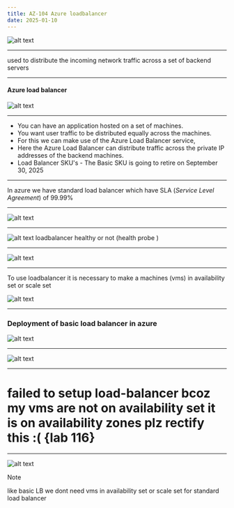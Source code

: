 ```yaml
---
title: AZ-104 Azure loadbalancer
date: 2025-01-10
---
```


![alt text](static/images/Pastedimage20241125204024.png)

---
used to distribute the incoming network traffic across a set of backend servers

---
#### Azure load balancer


![alt text](static/images/Pastedimage20241125203806.png)

---
- You can have an application hosted on a set of machines.
- You want user traffic to be distributed equally across the machines.
- For this we can make use of the Azure Load Balancer service,
- Here the Azure Load Balancer can distribute traffic across the private IP addresses of the backend machines.
- Load Balancer SKU's - The Basic SKU is going to retire on September 30, 2025
---
In azure we have standard load balancer which have SLA (_Service Level Agreement_) of 99.99% 

---

![alt text](static/images/Pastedimage20241125204234.png)

---
![alt text](static/images/Pastedimage20241125204308.png)
loadbalancer healthy or not (health probe )

---

![alt text](static/images/Pastedimage20241125204506.png)

---

To use  loadbalancer it is necessary to make a machines (vms) in availability set or scale set

![alt text](static/images/Pastedimage20241125212332.png)

---
### Deployment of basic load balancer in azure

![alt text](static/images/Pastedimage20241125215904.png)

---

![alt text](static/images/Pastedimage20241125220040.png)

---

# failed to setup load-balancer bcoz my vms are not on availability set it is on availability zones plz rectify this :(                      {lab 116}


---


![alt text](Pastedimage20241127000727.png)


> [!NOTE]
> like basic LB we dont need vms in availability set or scale set for standard load  balancer 


